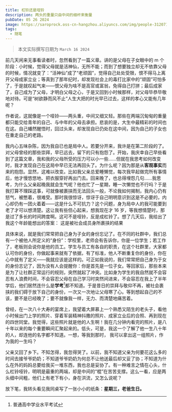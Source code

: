 ```yaml
---
title: 杠铃还是哑铃
description: 两头的重量只由中间的细杆来衡量
pubDate: 05 26 2024
image: https://saroprock.oss-cn-hangzhou.aliyuncs.com/img/people-3120717_1280.jpg
tags:
  - 随笔
---
```


> 本文实际撰写日期为 `March 16 2024`

前几天闲来无事看读者时，忽然看到了一篇义章。讲的是父母在子女眼中的 m 个阶段：小时候，觉得父母就是活神仙，无所不能；而到了想要独立却无不依靠父母的时候，情况就变了：“活神仙”成了“老顽固”，觉得自己处处受限，恨不得马上离开父母成家立业；等真到了那年纪时，却发现社会上的毒打比家中的“顽固”可怕多了，于是就叹起气来——恨父母为啥不是高官或富翁，免得自己打拼；最后成家了，自己成为了父母，才明白父母之心，于是又回到小时候那样，对父母毕恭毕敬地对待。可是“树欲静而风不止”人生大把的时光早已过去，这样的孝心又能有几年呢？

作者说，这就像是一个哑铃——两头重，中间又细又轻。那些在两端沉甸甸的重量都只能交给青年的自己、与中年的父母去承担。悲哀的是，大生中最精彩的时间也在这。自己幡然醒悟时，回过头来，却发现自已仍处在这中间，因为自己的子女也在重走自己的老路。

我内心五味杂陈，因为我自已也是局中人。若要分开来，我许是在第二阶段的了。对父母曾经的那些崇拜，早已远去，留下的只有抱怨了。开始，我庆幸自己早些看到了这篇文章，我和我的父母所受的压力可以小一些……但就在我思考如何改变时，我才发现自己在这局中早已无法再回头了。为什么呢？因为那是从**客观事实**而来的抱怨。显然，这难以改变。比如我父亲总爱睡懒觉，每次我早起做完所有事情后，他才慢悠悠地、把衣服穿好再出门去。回来晚了，也总得埋怨几句……我思考，为什么父亲起晚我就会生气呢？他也忙了一星期，睡一次懒觉也不行吗？于是我打算不理踩这事，可就像被裹挟而无法回头一般，不论我如何揭制，我内心仍有怒气，被憋着，很难受。那时我很惊讶，惊讶于自己明明意识到这是不必要的，内心却仍有一团火着着——这是什么不可抗力？这个问题，身为局中人的我可能要到老了才可以想清楚。这让我有些但心起来，想我现在才 16 岁，等我想情楚时，那是过了多长的时间跨度啊。这可不是哑铃，反是成杠铃了。想了几天后，我给出了我这个年龄能想出的答案： 这是被社会成员身所裹挟的结果

具体来说，就是我们常常把自己身为子女的身份忘记了。在不同的社群中，我们总有一个被他人所定义的“身份”：学校里，老师会有告诉你，你是一位学生；若工作了，老板则会说你是他的员工。学生与员工有各自的职责，在这个社群里，大家都认可你的身份，你做起事来就有了依据，有了标准，他人不断重复你的身份，你在心中就有了定义——我就应该是这样的。可正如我说的，我们常常把自己身为于女的身份志记了，因为没有人会提醒你：你是首先是一位子女。等回家后，那些本来是为了让社群正常运行的规则，突然就起了冲突。比如身为学生的我自然就不会容忍有人浪费时间，不会容忍父母在自己学习时突然间进来，不会容忍在我上了半年学后，他们居然连什么是**学考**[^1]都不知道。于是昔日的崇拜与敬仰不再，被社会裹挟的我们碍于放下自己的身份，一次又一次地让父母寒了心。等到想起自己的不该，要不是已经晚了；要不就像我一样，无力、而清楚地痛苦着。

曾经，在一次八十大寿的宴席上，我望着大屏慕上一个熟悉又陌生的老头子，看他小时候出门上学的照片、穿着军装精神抖撒的照片、成家立业后的合照、再到现在的四世同堂。我觉得，这些照片就是他的人生啊！我在几分钟内看完的照片，是八十年以来的每个重要瞬间汇聚起来的。低头，可是，我这一个了解了他一生八十年的人，却连他的名字都不知道。一想，等我到那时， 我可以拿出这一组照片，作为我的一生吗？

[^1]: 普通高中学业水平考试

父亲又回了乡下。不知怎得，我忽得哭了。以前，我不知道父亲为何要花这么多的时间去接爷爷奶奶；不知道爷爷奶奶为何总不让他送最后却又妥了协；不知道为什么在外的妈妈总要给我买一堆东西，我也总是妥协了。有一种难言之情在心头，什么杠铃哑铃，明明是最重的两端，却是中间的“棍”在苦苦支撑。这么一看，应是两头细中间粗，他们上有老下有小，身在洪流，又怎么说呢？

放下笔，我转头看见我同桌写了一张小小的纸条：**星期三，老爸生日。**
